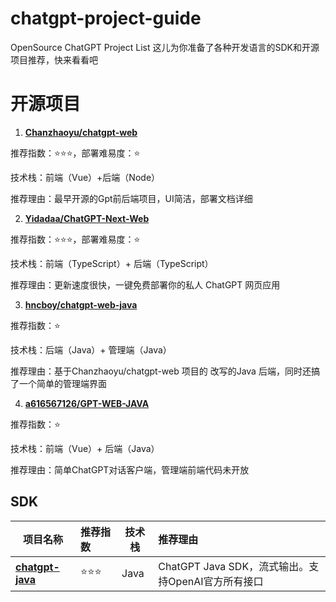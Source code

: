 # chatgpt-project-guide
OpenSource ChatGPT Project List 这儿为你准备了各种开发语言的SDK和开源项目推荐，快来看看吧

# 开源项目

1. **[Chanzhaoyu/chatgpt-web](https://github.com/Chanzhaoyu/chatgpt-web)**

推荐指数：⭐⭐⭐，部署难易度：⭐

技术栈：前端（Vue）+后端（Node）

推荐理由：最早开源的Gpt前后端项目，UI简洁，部署文档详细

2. **[Yidadaa/ChatGPT-Next-Web](https://github.com/Yidadaa/ChatGPT-Next-Web)**

推荐指数：⭐⭐⭐，部署难易度：⭐

技术栈：前端（TypeScript）+ 后端（TypeScript）

推荐理由：更新速度很快，一键免费部署你的私人 ChatGPT 网页应用

3. **[hncboy/chatgpt-web-java](https://github.com/hncboy/chatgpt-web-java)**

推荐指数：⭐

技术栈：后端（Java）+ 管理端（Java）

推荐理由：基于Chanzhaoyu/chatgpt-web 项目的 改写的Java 后端，同时还搞了一个简单的管理端界面

4. **[a616567126/GPT-WEB-JAVA](https://github.com/a616567126/GPT-WEB-JAVA)**

推荐指数：⭐

技术栈：前端（Vue）+ 后端（Java）

推荐理由：简单ChatGPT对话客户端，管理端前端代码未开放

## SDK

| 项目名称                                                    | 推荐指数 | 技术栈 | 推荐理由                                           |
| ----------------------------------------------------------- | :------- | ------ | :------------------------------------------------- |
| **[chatgpt-java](https://github.com/Grt1228/chatgpt-java)** | ⭐⭐⭐      | Java   | ChatGPT Java SDK，流式输出。支持OpenAI官方所有接口 |
